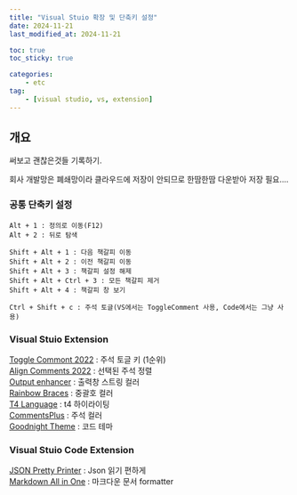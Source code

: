 ```yaml
---
title: "Visual Stuio 확장 및 단축키 설정"
date: 2024-11-21
last_modified_at: 2024-11-21

toc: true
toc_sticky: true

categories:
    - etc
tag:
    - [visual studio, vs, extension]
---
```


## 개요

써보고 괜찮은것들 기록하기.

회사 개발망은 폐쇄망이라 클라우드에 저장이 안되므로 한땀한땀 다운받아 저장 필요....


### 공통 단축키 설정
```
Alt + 1 : 정의로 이동(F12)
Alt + 2 : 뒤로 탐색

Shift + Alt + 1 : 다음 책갈피 이동
Shift + Alt + 2 : 이전 책갈피 이동
Shift + Alt + 3 : 책갈피 설정 해제
Shift + Alt + Ctrl + 3 : 모든 책갈피 제거
Shift + Alt + 4 : 책갈피 창 보기 

Ctrl + Shift + c : 주석 토글(VS에서는 ToggleComment 사용, Code에서는 그냥 사용)
```


### Visual Stuio Extension 
[Toggle Commont 2022](https://marketplace.visualstudio.com/items?itemName=TechHypno.ToggleComment) : 주석 토글 키 (1순위)    
[Align Comments 2022](https://marketplace.visualstudio.com/items?itemName=Lixfeld.AlignComments2022) : 선택된 주석 정렬    
[Output enhancer](https://marketplace.visualstudio.com/items?itemName=NikolayBalakin.Outputenhancer) : 출력창 스트링 컬러    
[Rainbow Braces](https://marketplace.visualstudio.com/items?itemName=MadsKristensen.RainbowBraces) : 중괄호 컬러    
[T4 Language](https://marketplace.visualstudio.com/items?itemName=bricelam.T4Language) : t4 하이라이팅    
[CommentsPlus](https://marketplace.visualstudio.com/items?itemName=mhoumann.CommentsPlus&ssr=false) : 주석 컬러    
[Goodnight Theme](https://marketplace.visualstudio.com/items?itemName=wuoyrd.goodnight) : 코드 테마    

### Visual Stuio Code Extension
[JSON Pretty Printer](https://marketplace.visualstudio.com/items?itemName=euskadi31.json-pretty-printer) : Json 읽기 편하게       
[Markdown All in One](https://marketplace.visualstudio.com/items?itemName=yzhang.markdown-all-in-one) : 마크다운 문서 formatter       
